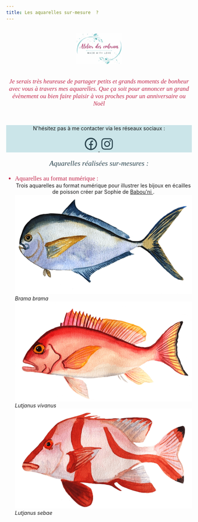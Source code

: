 ```yaml
---
title: Les aquarelles sur-mesure  ?
---
```

<center>
<br>
<img src="atelier-des-embruns.jpg"  alt="logo print" width=25%/>
<br>
<br>
<p style="  color:   #C2274B;
  font-family: Georgia;
  font-style: italic;
  font-size: 120%"; width: 80%;>
Je serais très heureuse de partager petits et grands moments de bonheur avec vous à travers mes aquarelles. Que ça soit pour annoncer un grand évènement ou bien faire plaisir à vos proches pour un anniversaire ou Noël 
</center>
<br>


<div class="container_contact" style="background-color: #cbe5e9">
     <center><p>N'hésitez pas à me contacter via les réseaux sociaux :</p>
    <div class="icons">
	<a id="facebook" href="//facebook.com/latelierdesembruns" target="_blank">
		<svg t="1657416223006" class="icon" viewBox="0 0 1024 1024" version="1.1" xmlns="http://www.w3.org/2000/svg" p-id="12360" width="40" height="40"><path d="M554.666667 850.688A341.376 341.376 0 0 0 512 170.666667a341.333333 341.333333 0 0 0-42.666667 680.021333V597.333333H384v-85.333333h85.333333v-70.570667c0-57.045333 5.973333-77.738667 17.066667-98.602666A116.309333 116.309333 0 0 1 534.869333 294.4c16.298667-8.746667 36.565333-13.994667 71.978667-16.256 14.037333-0.896 32.213333 0.213333 54.528 3.413333v81.066667H640c-39.125333 0-55.296 1.834667-64.938667 6.997333a31.018667 31.018667 0 0 0-13.397333 13.397334c-5.12 9.642667-6.997333 19.2-6.997333 58.368V512h106.666666l-21.333333 85.333333h-85.333333v253.354667zM512 938.666667C276.352 938.666667 85.333333 747.648 85.333333 512S276.352 85.333333 512 85.333333s426.666667 191.018667 426.666667 426.666667-191.018667 426.666667-426.666667 426.666667z" p-id="12361" fill=#2c4650></path></svg>
	</a>
	<a href="https://www.instagram.com/seas_sewing" target="_blank">
		<svg t="1679489655389" class="icon" viewBox="0 0 1024 1024" version="1.1" xmlns="http://www.w3.org/2000/svg" p-id="2759" width="40" height="40"><path d="M512 306.9c-113.5 0-205.1 91.6-205.1 205.1S398.5 717.1 512 717.1 717.1 625.5 717.1 512 625.5 306.9 512 306.9z m0 338.4c-73.4 0-133.3-59.9-133.3-133.3S438.6 378.7 512 378.7 645.3 438.6 645.3 512 585.4 645.3 512 645.3zM725.5 250.7c-26.5 0-47.9 21.4-47.9 47.9s21.4 47.9 47.9 47.9 47.9-21.3 47.9-47.9c-0.1-26.6-21.4-47.9-47.9-47.9z" p-id="2760" fill=#2c4650></path><path d="M911.8 512c0-55.2 0.5-109.9-2.6-165-3.1-64-17.7-120.8-64.5-167.6-46.9-46.9-103.6-61.4-167.6-64.5-55.2-3.1-109.9-2.6-165-2.6-55.2 0-109.9-0.5-165 2.6-64 3.1-120.8 17.7-167.6 64.5C132.6 226.3 118.1 283 115 347c-3.1 55.2-2.6 109.9-2.6 165s-0.5 109.9 2.6 165c3.1 64 17.7 120.8 64.5 167.6 46.9 46.9 103.6 61.4 167.6 64.5 55.2 3.1 109.9 2.6 165 2.6 55.2 0 109.9 0.5 165-2.6 64-3.1 120.8-17.7 167.6-64.5 46.9-46.9 61.4-103.6 64.5-167.6 3.2-55.1 2.6-109.8 2.6-165z m-88 235.8c-7.3 18.2-16.1 31.8-30.2 45.8-14.1 14.1-27.6 22.9-45.8 30.2C695.2 844.7 570.3 840 512 840c-58.3 0-183.3 4.7-235.9-16.1-18.2-7.3-31.8-16.1-45.8-30.2-14.1-14.1-22.9-27.6-30.2-45.8C179.3 695.2 184 570.3 184 512c0-58.3-4.7-183.3 16.1-235.9 7.3-18.2 16.1-31.8 30.2-45.8s27.6-22.9 45.8-30.2C328.7 179.3 453.7 184 512 184s183.3-4.7 235.9 16.1c18.2 7.3 31.8 16.1 45.8 30.2 14.1 14.1 22.9 27.6 30.2 45.8C844.7 328.7 840 453.7 840 512c0 58.3 4.7 183.2-16.2 235.8z" p-id="2761" fill=#2c4650></path></svg>
	</a>
    </div></center>
</div>

<center>
<p style="  color:#2c4650;
  font-family: Georgia;
  font-style: italic;
  font-size: 140%"> Aquarelles réalisées sur-mesures :
</p></center>  
<ul>
    <li style="color:#C2274B; font-family: Georgia;font-size: 120%">Aquarelles au format numérique :</li>

<center>Trois aquarelles au format numérique pour illustrer les bijoux en écailles de poisson créer par Sophie de  <a href="https://babouni.fr/salty/" target="_blank"> Babou'ni </a>.</center>
<div class="container-fluid p-6 mx-auto grid grid-cols-1 md:grid-cols-2 lg:grid-cols-3 gap-8">
  <div class='row justify-content-center'>
        <div class="featured_card">
            <div class="featured_img"><img src="brama_brama.png" alt="Brama brama"/></div>
            <div class="featured_txt"><i>Brama brama</i></div>
        </div>
        <div class="featured_card">
            <div class="featured_img">
                 <img src="lutjanus_vivanus.png" alt="Lutjanus vivanus"/>
            </div>
            <div class="featured_txt"><i>Lutjanus vivanus</i></div>
        </div>
        <div class="featured_card">
            <div class="featured_img">
                 <img src="lutjanus_sebae.png" alt="Lutjanus sebae"/>
            </div>
            <div class="featured_txt"><i>Lutjanus sebae</i></div>
        </div>
    </div>
</div> 
</ul>
<p>
